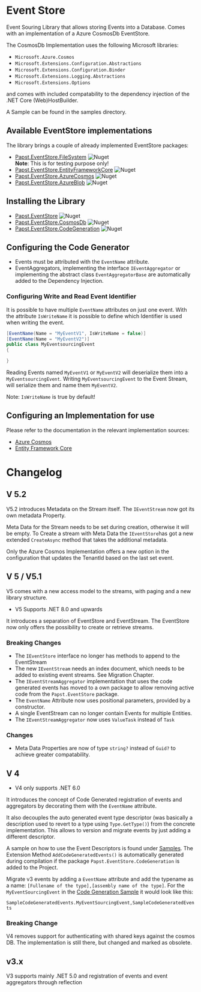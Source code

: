 # Event Store

Event Souring Library that allows storing Events into a Database.
Comes with an implementation of a Azure CosmosDb EventStore.

The CosmosDb Implementation uses the following Microsoft libraries:

- `Microsoft.Azure.Cosmos`
- `Microsoft.Extensions.Configuration.Abstractions`
- `Microsoft.Extensions.Configuration.Binder`
- `Microsoft.Extensions.Logging.Abstractions`
- `Microsoft.Extensions.Options`

and comes with included compatability to the dependency injection of the .NET Core (Web)HostBuilder.

A Sample can be found in the samples directory.

## Available EventStore implementations

The library brings a couple of already implemented EventStore packages:

* [Papst.EventStore.FileSystem](https://www.nuget.org/packages/Papst.EventStore.FileSystem/) ![Nuget](https://img.shields.io/nuget/v/Papst.EventStore.FileSystem?style=plastic)  
  **Note**: This is for testing purpose only!
* [Papst.EventStore.EntityFrameworkCore](https://www.nuget.org/packages/Papst.EventStore.EntityFrameworkCore/) ![Nuget](https://img.shields.io/nuget/v/Papst.EventStore.EntityFrameworkCore?style=plastic)
* [Papst.EventStore.AzureCosmos](https://www.nuget.org/packages/Papst.EventStore.AzureCosmos/) ![Nuget](https://img.shields.io/nuget/v/Papst.EventStore.AzureCosmos?style=plastic)
* [Papst.EventStore.AzureBlob](https://www.nuget.org/packages/Papst.EventStore.AzureBlob/) ![Nuget](https://img.shields.io/nuget/v/Papst.EventStore.AzureBlob?style=plastic)

## Installing the Library

- [Papst.EventStore](https://www.nuget.org/packages/Papst.EventStore/) ![Nuget](https://img.shields.io/nuget/v/Papst.EventStore?style=plastic)
- [Papst.EventStore.CosmosDb](https://www.nuget.org/packages/Papst.EventStore.CosmosDb/) ![Nuget](https://img.shields.io/nuget/v/Papst.EventStore.CosmosDb?style=plastic)
- [Papst.EventStore.CodeGeneration](https://www.nuget.org/packages/Papst.EventStore.CodeGeneration/) ![Nuget](https://img.shields.io/nuget/v/Papst.EventStore.CodeGeneration?style=plastic)

## Configuring the Code Generator

- Events must be attributed with the `EventName` attribute.
- EventAggregators, implementing the interface `IEventAggregator` or implementing the abstract class `EventAggregatorBase` are automatically added to the Dependency Injection.

### Configuring Write and Read Event Identifier

It is possible to have multiple `EventName` attributes on just one event. With the attribute `IsWriteName` it is possible to define which Identifier is used when writing the event.
```csharp
[EventName(Name = "MyEventV1", IsWriteName = false)]
[EventName(Name = "MyEventV2")]
public class MyEventsourcingEvent 
{

}
```
Reading Events named `MyEventV1` or `MyEventV2` will deserialize them into a `MyEventsourcingEvent`.
Writing `MyEventsourcingEvent` to the Event Stream, will serialize them and name them `MyEventV2`.

Note: `IsWriteName` is true by default!

## Configuring an Implementation for use

Please refer to the documentation in the relevant implementation sources:

* [Azure Cosmos](./src/Papst.EventStore.AzureCosmos/README.md)
* [Entity Framework Core](./src/Papst.EventStore.EntityFrameworkCore/README.md)


# Changelog

## V 5.2

V5.2 introduces Metadata on the Stream itself. The `IEventStream` now got its own metadata Property.

Meta Data for the Stream needs to be set during creation, otherwise it will be empty. To Create a stream with Meta Data the `IEventStore`has got a new extended `CreateAsync` method that takes the additional metadata.

Only the Azure Cosmos Implementation offers a new option in the configuration that updates the TenantId based on the last set event.

## V 5 / V5.1

V5 comes with a new access model to the streams, with paging and a new library structure.

* V5 Supports .NET 8.0 and upwards

It introduces a separation of EventStore and EventStream. The EventStore now only offers the possibility to create or retrieve streams.

### Breaking Changes

* The `IEventStore` interface no longer has methods to append to the EventStream
* The new `IEventStream` needs an index document, which needs to be added to existing event streams. See Migration Chapter.
* The `IEventStreamAggregator` implementation that uses the code generated events has moved to a own package to allow removing active code from the `Papst.EventStore` package.
* The `EventName` Attribute now uses positional parameters, provided by a constructor.
* A single EventStream can no longer contain Events for multiple Entities.
* The `IEventStreamAggregator` now uses `ValueTask` instead of `Task`

### Changes

* Meta Data Properties are now of type `string?` instead of `Guid?` to achieve greater compatability.

## V 4

* V4 only supports .NET 6.0

It introduces the concept of Code Generated registration of events and aggregators by decorating them with the `EventName` attribute.

It also decouples the auto generated event type descriptor (was basically a description used to revert to a type using `Type.GetType()`) from the concrete implementation.
This allows to version and migrate events by just adding a different descriptor.

A sample on how to use the Event Descriptors is found under [Samples](samples/SampleCodeGeneratedEvents/Program.cs). The Extension Method `AddCodeGeneratedEvents()` is automatically generated during compilation if the package `Papst.EventStore.CodeGeneration` is added to the Project.

Migrate v3 events by adding a `EventName` attribute and add the typename as a name: `[Fullename of the type],[assembly name of the type]`.
For the `MyEventSourcingEvent` in the [Code Generation Sample](samples/SampleCodeGeneratedEvents/Program.cs) it would look like this:

`SampleCodeGeneratedEvents.MyEventSourcingEvent,SampleCodeGeneratedEvents`

### Breaking Change

V4 removes support for authenticating with shared keys against the cosmos DB. The implementation is still there, but changed and marked as obsolete.

## v3.x

V3 supports mainly .NET 5.0 and registration of events and event aggregators through reflection



